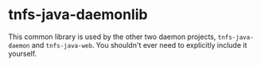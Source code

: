 # tnfs-java-daemonlib

This common library is used by the other two daemon projects, `tnfs-java-daemon` and `tnfs-java-web`. You shouldn't ever need to explicitly include it yourself.

